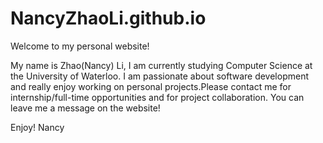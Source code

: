 # NancyZhaoLi.github.io

Welcome to my personal website!

My name is Zhao(Nancy) Li, I am currently studying Computer Science at the University of Waterloo.
I am passionate about software development and really enjoy working on personal projects.Please 
contact me for internship/full-time opportunities and for project collaboration. You can leave
me a message on the website!

Enjoy!
Nancy
